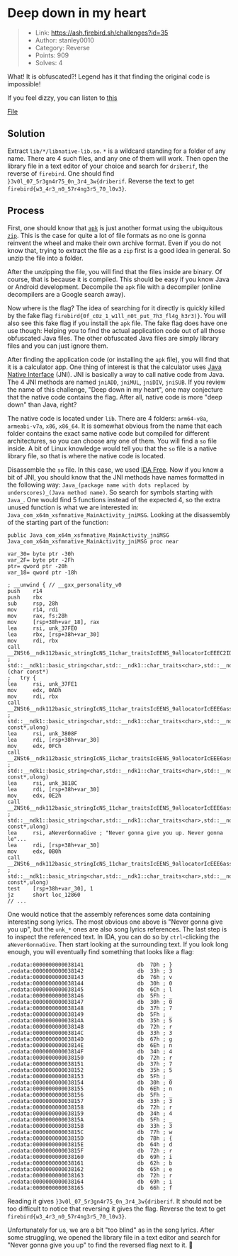 # Deep down in my heart

> - Link: <https://ash.firebird.sh/challenges?id=35>
> - Author: stanley0010
> - Category: Reverse
> - Points: 909
> - Solves: 4

What! It is obfuscated?! Legend has it that finding the original code is impossible!

If you feel dizzy, you can listen to [this](https://youtu.be/XpqqjU7u5Yc?si=sqkSGwilIn4CMg19)

[File](attachments/app-release.apk)

## Solution

Extract `lib/*/libnative-lib.so`. `*` is a wildcard standing for a folder of any name. There are 4 such files, and any one of them will work. Then open the library file in a text editor of your choice and search for `driberif`, the reverse of `firebird`. One should find `}3v0l_07_5r3gn4r75_0n_3r4_3w{driberif`. Reverse the text to get `firebird{w3_4r3_n0_57r4ng3r5_70_l0v3}`.

## Process

First, one should know that [`apk`](https://en.wikipedia.org/wiki/Apk_(file_format)) is just another format using the ubiquitous [`zip`](https://en.wikipedia.org/wiki/ZIP_(file_format)). This is the case for quite a lot of file formats as no one is gonna reinvent the wheel and make their own archive format. Even if you do not know that, trying to extract the file as a `zip` first is a good idea in general. So unzip the file into a folder.

After the unzipping the file, you will find that the files inside are binary. Of course, that is because it is compiled. This should be easy if you know Java or Android development. Decompile the `apk` file with a decompiler (online decompilers are a Google search away).

Now where is the flag? The idea of searching for it directly is quickly killed by the fake flag `firebird{0f_c0z_1_w1ll_n0t_put_7h3_fl4g_h3r3)}`. You will also see this fake flag if you install the `apk` file. The fake flag does have one use though: Helping you to find the actual application code out of all those obfuscated Java files. The other obfuscated Java files are simply library files and you can just ignore them.

After finding the application code (or installing the `apk` file), you will find that it is a calculator app. One thing of interest is that the calculator uses [Java Native Interface](https://en.wikipedia.org/wiki/Java_Native_Interface) (JNI). JNI is basically a way to call native code from Java. The 4 JNI methods are named `jniADD`, `jniMUL`, `jniDIV`, `jniSUB`. If you review the name of this challenge, "Deep down in my heart", one may conjecture that the native code contains the flag. After all, native code is more "deep down" than Java, right?

The native code is located under `lib`. There are 4 folders: `arm64-v8a`, `armeabi-v7a`, `x86`, `x86_64`. It is somewhat obvious from the name that each folder contains the exact same native code but compiled for different architectures, so you can choose any one of them. You will find a `so` file inside. A bit of Linux knowledge would tell you that the `so` file is a native library file, so that is where the native code is located.

Disassemble the `so` file. In this case, we used [IDA Free](https://hex-rays.com/ida-free/#download). Now if you know a bit of JNI, you should know that the JNI methods have names formatted in the following way: `Java_(package name with dots replaced by underscores)_(Java method name)`. So search for symbols starting with `Java_`. One would find 5 functions instead of the expected 4, so the extra unused function is what we are interested in: `Java_com_x64m_xsfmnative_MainActivity_jniMSG`. Looking at the disassembly of the starting part of the function:

```assembly
public Java_com_x64m_xsfmnative_MainActivity_jniMSG
Java_com_x64m_xsfmnative_MainActivity_jniMSG proc near

var_30= byte ptr -30h
var_2F= byte ptr -2Fh
ptr= qword ptr -20h
var_18= qword ptr -18h

; __unwind { // __gxx_personality_v0
push    r14
push    rbx
sub     rsp, 28h
mov     r14, rdi
mov     rax, fs:28h
mov     [rsp+38h+var_18], rax
lea     rsi, unk_37FE0
lea     rbx, [rsp+38h+var_30]
mov     rdi, rbx
call    __ZNSt6__ndk112basic_stringIcNS_11char_traitsIcEENS_9allocatorIcEEEC2IDnEEPKc ; std::__ndk1::basic_string<char,std::__ndk1::char_traits<char>,std::__ndk1::allocator<char>>::basic_string<decltype(nullptr)>(char const*)
;   try {
lea     rsi, unk_37FE1
mov     edx, 0ADh
mov     rdi, rbx
call    __ZNSt6__ndk112basic_stringIcNS_11char_traitsIcEENS_9allocatorIcEEE6assignEPKcm ; std::__ndk1::basic_string<char,std::__ndk1::char_traits<char>,std::__ndk1::allocator<char>>::assign(char const*,ulong)
lea     rsi, unk_3808F
lea     rdi, [rsp+38h+var_30]
mov     edx, 0FCh
call    __ZNSt6__ndk112basic_stringIcNS_11char_traitsIcEENS_9allocatorIcEEE6assignEPKcm ; std::__ndk1::basic_string<char,std::__ndk1::char_traits<char>,std::__ndk1::allocator<char>>::assign(char const*,ulong)
lea     rsi, unk_3818C
lea     rdi, [rsp+38h+var_30]
mov     edx, 0E2h
call    __ZNSt6__ndk112basic_stringIcNS_11char_traitsIcEENS_9allocatorIcEEE6assignEPKcm ; std::__ndk1::basic_string<char,std::__ndk1::char_traits<char>,std::__ndk1::allocator<char>>::assign(char const*,ulong)
lea     rsi, aNeverGonnaGive ; "Never gonna give you up. Never gonna le"...
lea     rdi, [rsp+38h+var_30]
mov     edx, 0B0h
call    __ZNSt6__ndk112basic_stringIcNS_11char_traitsIcEENS_9allocatorIcEEE6assignEPKcm ; std::__ndk1::basic_string<char,std::__ndk1::char_traits<char>,std::__ndk1::allocator<char>>::assign(char const*,ulong)
test    [rsp+38h+var_30], 1
jz      short loc_12860
// ...
```

One would notice that the assembly references some data containing interesting song lyrics. The most obvious one above is "Never gonna give you up", but the `unk_*` ones are also song lyrics references. The last step is to inspect the referenced text. In IDA, you can do so by `ctrl`-clicking the `aNeverGonnaGive`. Then start looking at the surrounding text. If you look long enough, you will eventually find something that looks like a flag:

```assembly
.rodata:0000000000038141                 db  7Dh ; }
.rodata:0000000000038142                 db  33h ; 3
.rodata:0000000000038143                 db  76h ; v
.rodata:0000000000038144                 db  30h ; 0
.rodata:0000000000038145                 db  6Ch ; l
.rodata:0000000000038146                 db  5Fh ; _
.rodata:0000000000038147                 db  30h ; 0
.rodata:0000000000038148                 db  37h ; 7
.rodata:0000000000038149                 db  5Fh ; _
.rodata:000000000003814A                 db  35h ; 5
.rodata:000000000003814B                 db  72h ; r
.rodata:000000000003814C                 db  33h ; 3
.rodata:000000000003814D                 db  67h ; g
.rodata:000000000003814E                 db  6Eh ; n
.rodata:000000000003814F                 db  34h ; 4
.rodata:0000000000038150                 db  72h ; r
.rodata:0000000000038151                 db  37h ; 7
.rodata:0000000000038152                 db  35h ; 5
.rodata:0000000000038153                 db  5Fh ; _
.rodata:0000000000038154                 db  30h ; 0
.rodata:0000000000038155                 db  6Eh ; n
.rodata:0000000000038156                 db  5Fh ; _
.rodata:0000000000038157                 db  33h ; 3
.rodata:0000000000038158                 db  72h ; r
.rodata:0000000000038159                 db  34h ; 4
.rodata:000000000003815A                 db  5Fh ; _
.rodata:000000000003815B                 db  33h ; 3
.rodata:000000000003815C                 db  77h ; w
.rodata:000000000003815D                 db  7Bh ; {
.rodata:000000000003815E                 db  64h ; d
.rodata:000000000003815F                 db  72h ; r
.rodata:0000000000038160                 db  69h ; i
.rodata:0000000000038161                 db  62h ; b
.rodata:0000000000038162                 db  65h ; e
.rodata:0000000000038163                 db  72h ; r
.rodata:0000000000038164                 db  69h ; i
.rodata:0000000000038165                 db  66h ; f
```

Reading it gives `}3v0l_07_5r3gn4r75_0n_3r4_3w{driberif`. It should not be too difficult to notice that reversing it gives the flag. Reverse the text to get `firebird{w3_4r3_n0_57r4ng3r5_70_l0v3}`.

Unfortunately for us, we are a bit "too blind" as in the song lyrics. After some struggling, we opened the library file in a text editor and search for "Never gonna give you up" to find the reversed flag next to it. 🫠
